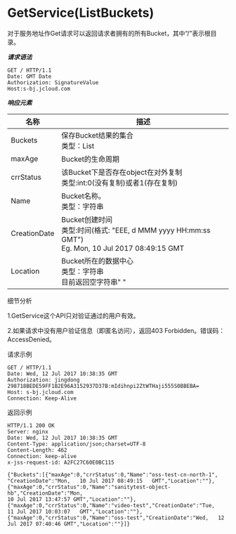 # GetService(ListBuckets)

对于服务地址作Get请求可以返回请求者拥有的所有Bucket，其中“/”表示根目录。

***请求语法***
```
GET / HTTP/1.1
Date: GMT Date
Authorization: SignatureValue
Host:s-bj.jcloud.com
``` 
***响应元素***

|名称|描述|
|-|-|
|Buckets|保存Bucket结果的集合<br>类型：List<Bucket>|
|maxAge|Bucket的生命周期|
|crrStatus|该Bucket下是否存在object在对外复制<br>类型:int:0(没有复制)或者1(存在复制)|
|Name|Bucket名称。<br>类型：字符串
|CreationDate|Bucket创建时间<br>类型:时间(格式: "EEE, d MMM yyyy HH:mm:ss   GMT")<br>Eg. Mon, 10 Jul 2017  08:49:15 GMT|
|Location|Bucket所在的数据中心<br>类型：字符串<br>目前返回空字符串" "

细节分析

1.GetService这个API只对验证通过的用户有效。

2.如果请求中没有用户验证信息（即匿名访问），返回403 Forbidden。错误码：AccessDenied。

请求示例
```
GET / HTTP/1.1
Date: Wed, 12 Jul 2017 10:38:35 GMT
Authorization: jingdong   298718BEDE59FF1B2E96A3152937D37B:mIdihnpi2ZtWTHaji555S0BBEBA=
Host: s-bj.jcloud.com
Connection: Keep-Alive
```
返回示例
```
HTTP/1.1 200 OK
Server: nginx
Date: Wed, 12 Jul 2017 10:38:35 GMT
Content-Type: application/json;charset=UTF-8
Content-Length: 462
Connection: keep-alive
x-jss-request-id: A2FC27C60E0BC115
 
{"Buckets":[{"maxAge":0,"crrStatus":0,"Name":"oss-test-cn-north-1",
"CreationDate":"Mon,   10 Jul 2017 08:49:15   GMT","Location":""},
{"maxAge":0,"crrStatus":0,"Name":"sanitytest-object-hb","CreationDate":"Mon,   
10 Jul 2017 13:47:57 GMT","Location":""},
{"maxAge":0,"crrStatus":0,"Name":"video-test","CreationDate":"Tue,   11 Jul 2017 10:03:07   GMT","Location":""},
{"maxAge":0,"crrStatus":0,"Name":"oss-test","CreationDate":"Wed,   12 Jul 2017 07:40:46 GMT","Location":""}]}
```
